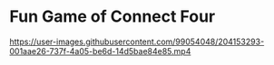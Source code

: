 # Fun Game of Connect Four

https://user-images.githubusercontent.com/99054048/204153293-001aae26-737f-4a05-be6d-14d5bae84e85.mp4

